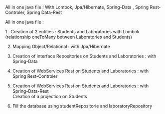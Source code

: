 All in one java file !
With Lombok, Jpa/Hibernate, Spring-Data , Spring Rest-Controler, Spring Data-Rest 

All in one java file :

1 . Creation of 2 entities : Students and Laboratories with Lombok \
       (relationship oneToMany between Laboratories and Students)
       
2. Mapping Object/Relational : with Jpa/Hibernate 
       
3. Creation of interface Repositories on Students and Laboratories : with Spring-Data 

4. Creation of WebServices Rest on Students and Laboratories : with Spring Rest-Controler 

5. Creation of WebServices Rest on Students and Laboratories : with Spring-Data-Rest \
   Creation of a projection on Students

6. Fill the database using studentRepositorie and laboratoryRepository
